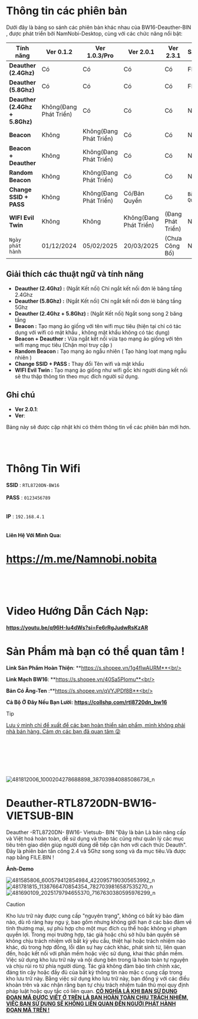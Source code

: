 

# Thông tin các phiên bản 

Dưới đây là bảng so sánh các phiên bản khác nhau của BW16-Deauther-BIN , được phát triển bởi NamNobi-Desktop, cùng với các chức năng nổi bật:

|        **Tính năng**           | **Ver 0.1.2**         | **Ver 1.0.3/Pro**         | **Ver 2.0.1**         | **Ver 2.3.1**         |     SAMPLE    |
|--------------------------------|-----------------------|-----------------------|-----------------------|-----------------------|---------------|
|  **Deauther (2.4Ghz)**         |          Có           |          Có           |           Có          |          Có           |      FREE     |
|  **Deauther (5.8Ghz)**         |          Có           |          Có           |           Có          |          Có           |      FREE     |
|  **Deauther (2.4Ghz + 5.8Ghz)**| Không(Đang Phát Triển)|          Có           |           Có          |          Có           |      Null     |
|  **Beacon**                    | Không                 | Không(Đang Phát Triển)|           Có          |          Có           |      Null     |
|  **Beacon + Deauther**         | Không                 | Không(Đang Phát Triển)|           Có          |          Có           |      Null     |
|  **Random Beacon**             | Không                 | Không(Đang Phát Triển)|           Có          |          Có           |      Null     |
|  **Change SSID + PASS**        | Không                 | Không(Đang Phát Triển)|      Có/Bản Quyền     |          Có           | ``Bản Quyền`` |
|  **WIFI Evil Twin**            | Không                 | Không                 | Không(Đang Phát Triển)|  (Đang Phát Triển)    |      Null     | 
|  ``Ngày phát hành``            | 01/12/2024            | 05/02/2025            | 20/03/2025            |    (Chưa Công Bố)     |      Null     |
 
## Giải thích các thuật ngữ và tính năng
- **Deauther (2.4Ghz) :** (Ngắt Kết nối) Chỉ ngắt kết nối đơn lẻ băng tầng 2.4Ghz<br/>
- **Deauther (5.8Ghz) :** (Ngắt Kết nối) Chỉ ngắt kết nối đơn lẻ băng tầng 5Ghz<br/>
- **Deauther (2.4Ghz + 5.8Ghz) :** (Ngắt Kết nối) Ngắt song song 2 băng tầng <br/>
- **Beacon :** Tạo mạng ảo giống với tên wifi mục tiêu (hiện tại chỉ có tác dụng với wifi có mật khẩu , không mật khẩu không có tác dụng)<br/>
- **Beacon + Deauther :** Vừa ngắt kết nối vừa tạo mạng ảo giống với tên wifi mạng mục tiêu (Chặn mọi truy cập )<br/>
- **Random Beacon :** Tạo mạng ảo ngẫu nhiên ( Tạo hàng loạt mạng ngẫu nhiên )<br/>
- **Change SSID + PASS :** Thay đổi Tên wifi và mật khẩu<br/>
- **WIFI Evil Twin :** Tạo mạng ảo giống như wifi gốc khi người dùng kết nối sẽ thu thập thông tin theo mục đích người sử dụng.<br/>
## Ghi chú

- **Ver 2.0.1**: 
- **Ver**: 

Bảng này sẽ được cập nhật khi có thêm thông tin về các phiên bản mới hơn.




<br/><br/>



# Thông Tin Wifi
**SSID** : ``RTL8720DN-BW16``<br/><br/>
**PASS** : ``0123456789``<br/><br/><br/>
**IP** : ``192.168.4.1`` <br/><br/><br/>
**Liên Hệ Với Mình Qua:** 
# https://m.me/Namnobi.nobita <br/><br/><br/>

# Video Hướng Dẫn Cách Nạp:
**https://youtu.be/q96H-Iu4dWs?si=Fe6rRgJudwRsKzAR**

# Sản Phẩm mà bạn có thể quan tâm !
**Link Sản Phẩm Hoàn Thiện**: **https://s.shopee.vn/1g4fIwAURM**<br/>
 
**Link Mạch BW16**: **https://s.shopee.vn/40Sa5PIomu**<br/>

**Bản Có Ăng-Ten** :**https://s.shopee.vn/qVYJPDf8B**<br/>

**Cả Bộ Ở Đây Nếu Bạn Lười:** **https://collshp.com/rtl8720dn_bw16**
> [!TIP]
<ins> Lưu ý mình chỉ để xuất để các bạn hoàn thiển sản phẩm, mình không phải nhà bán hàng. Cảm ơn các bạn đã quan tâm 😜


<br/>
<br/><br/><br/><br/>

![481812006_1000204278688898_387039840885086736_n](https://github.com/user-attachments/assets/ffce0f74-6edd-424d-803b-8c764526fd2c)

# Deauther-RTL8720DN-BW16-VIETSUB-BIN
Deauther -RTL8720DN- BW16- Vietsub- BIN "Đây là bản Là bản nâng cấp và Việt hoá hoàn toàn, dễ sử dụng và thao tác cũng như quản lý các mục tiêu trên giao diện giúp người dùng dễ tiếp cận hơn với cách thức Deauth". Đây là phiên bản tấn công 2.4 và 5Ghz song song và đa mục tiêu.Và được nạp bằng FILE.BIN !

**Ảnh-Demo**

![481585806_600579412854984_4220957190305653992_n](https://github.com/user-attachments/assets/9906855c-5bc7-47ed-8443-8a55a841d7fc)
![481781815_1138766470854354_7827039816587535270_n](https://github.com/user-attachments/assets/78a8596a-57a1-493e-88f0-d8d129382368)
![481690109_2025179794655370_7167630380595976299_n](https://github.com/user-attachments/assets/b0e5d662-b8ca-42bc-b39f-3eef681efac2)



> [!CAUTION]
>Kho lưu trữ này được cung cấp "nguyên trạng", không có bất kỳ bảo đảm nào, dù rõ ràng hay ngụ ý, bao gồm nhưng không giới hạn ở các bảo đảm về tính thương mại, sự phù hợp cho một mục đích cụ thể hoặc không vi phạm quyền lợi. Trong mọi trường hợp, tác giả hoặc chủ sở hữu bản quyền sẽ không chịu trách nhiệm với bất kỳ yêu cầu, thiệt hại hoặc trách nhiệm nào khác, dù trong hợp đồng, lỗi dân sự hay cách khác, phát sinh từ, liên quan đến, hoặc kết nối với phần mềm hoặc việc sử dụng, khai thác phần mềm.
>Việc sử dụng kho lưu trữ này và nội dung bên trong là hoàn toàn tự nguyện và chịu rủi ro từ phía người dùng. Tác giả không đảm bảo tính chính xác, đáng tin cậy hoặc đầy đủ của bất kỳ thông tin nào mặc c cung cấp trong kho lưu trữ này.
>Bằng việc sử dụng kho lưu trữ này, bạn đồng ý với các điều khoản trên và xác nhận rằng bạn tự chịu trách nhiệm tuân thủ mọi quy định pháp luật hoặc quy tắc có liên quan.
<ins>**CÓ NGHĨA LÀ KHI BẠN SỬ DỤNG ĐOẠN MÃ ĐƯỢC VIẾT Ở TRÊN LÀ BẠN HOÀN TOÀN CHỊU TRÁCH NHIỆM, VIỆC BẠN SỬ DỤNG SẼ KHÔNG LIÊN QUAN ĐẾN NGƯỜI PHÁT HÀNH ĐOẠN MÃ TRÊN !**</ins>
